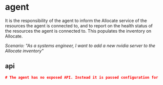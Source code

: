 # agent

It is the responsibility of the agent to inform the Allocate service of the resources the agent is connected to, and to report on the health status of the resources the agent is connected to. This populates the inventory on Allocate.

*Scenario: "As a systems engineer, I want to add a new nvidia server to the Allocate inventory"*

## api

```json
# The agent has no exposed API. Instead it is passed configuration for the resources it should be connected to and reports their status up to the Allocate service
```
